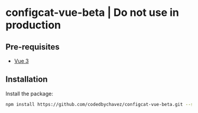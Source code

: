 # configcat-vue-beta | Do not use in production

## Pre-requisites

- [Vue 3](https://vuejs.org/)

## Installation

Install the package:

```sh
npm install https://github.com/codedbychavez/configcat-vue-beta.git --save
```